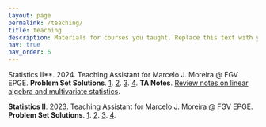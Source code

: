 ```yaml
---
layout: page
permalink: /teaching/
title: teaching
description: Materials for courses you taught. Replace this text with your description.
nav: true
nav_order: 6
---
```


Statistics II**. 2024. Teaching Assistant for Marcelo J. Moreira @ FGV EPGE.
**Problem Set Solutions**. [1](https://www.luanborelli.com/assets/pdf/ps1_2024.pdf). [2](https://www.luanborelli.com/assets/pdf/ps2_2024.pdf). [3](https://www.luanborelli.com/assets/pdf/ps3_2024.pdf). [4](https://www.luanborelli.com/assets/pdf/ps4_2024.pdf).
**TA Notes**. [Review notes on linear algebra and multivariate statistics](https://www.luanborelli.com/assets/pdf/ta_notes.pdf).

**Statistics II**. 2023. Teaching Assistant for Marcelo J. Moreira @ FGV EPGE.
**Problem Set Solutions**. [1](https://www.luanborelli.com/assets/pdf/ps1_2023.pdf). [2](https://www.luanborelli.com/assets/pdf/ps2_2023.pdf). [3](https://www.luanborelli.com/assets/pdf/ps3_2023.pdf). [4](https://www.luanborelli.com/assets/pdf/ps4_2023.pdf).